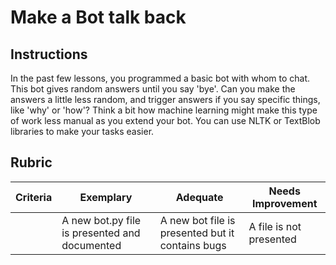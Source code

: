 # Make a Bot talk back

## Instructions

In the past few lessons, you programmed a basic bot with whom to chat. This bot gives random answers until you say 'bye'. Can you make the answers a little less random, and trigger answers if you say specific things, like 'why' or 'how'? Think a bit how machine learning might make this type of work less manual as you extend your bot. You can use NLTK or TextBlob libraries to make your tasks easier.

## Rubric

| Criteria | Exemplary                                     | Adequate                                         | Needs Improvement       |
| -------- | --------------------------------------------- | ------------------------------------------------ | ----------------------- |
|          | A new bot.py file is presented and documented | A new bot file is presented but it contains bugs | A file is not presented |
